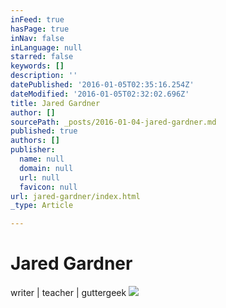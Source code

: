 ```yaml
---
inFeed: true
hasPage: true
inNav: false
inLanguage: null
starred: false
keywords: []
description: ''
datePublished: '2016-01-05T02:35:16.254Z'
dateModified: '2016-01-05T02:32:02.696Z'
title: Jared Gardner
author: []
sourcePath: _posts/2016-01-04-jared-gardner.md
published: true
authors: []
publisher:
  name: null
  domain: null
  url: null
  favicon: null
url: jared-gardner/index.html
_type: Article

---
```

# Jared Gardner

writer | teacher | guttergeek
![](https://s3-us-west-2.amazonaws.com/the-grid-img/p/a06a540b6adb959e1daadbc12fe6ccf24608a702.jpg)